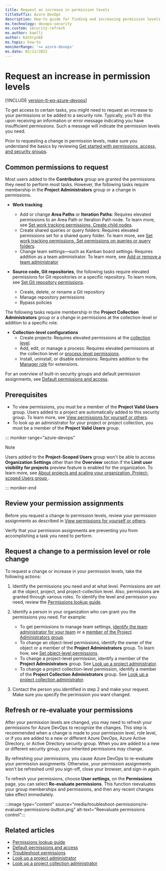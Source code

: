 ```yaml
---
title: Request an increase in permission levels
titleSuffix: Azure DevOps
description: How-to guide for finding and increasing permission levels needed to perform select tasks in Azure DevOps.
ms.technology: devops-security
ms.custom: security-refresh
ms.author: kaelli
author: KathrynEE
ms.topic: how-to
monikerRange: '<= azure-devops'
ms.date: 02/11/2022
---
```


# Request an increase in permission levels  

[!INCLUDE [version-lt-eq-azure-devops](../../includes/version-lt-eq-azure-devops.md)]

To get access to certain tasks, you might need to request an increase to your permissions or be added to a security role. Typically, you'll do this upon receiving an information or error message indicating you have insufficient permissions. Such a message will indicate the permission levels you need. 

Prior to requesting a change in permission levels, make sure you understand the basics by reviewing [Get started with permissions, access, and security groups](about-permissions.md). 

## Common permissions to request

Most users added to the **Contributors** group are granted the permissions they need to perform most tasks. However, the following tasks require membership in the **Project Administrators** group or a change in permissions. 

- **Work tracking** 
	- Add or change **Area Paths** or **Iteration Paths**: Requires elevated permissions to an Area Path or Iteration Path node. To learn more, see [Set work tracking permissions, Create child nodes](set-permissions-access-work-tracking.md#set-permissions-area-path). 
	- Create shared queries or query folders: Requires elevated permissions set for a shared query folder. To learn more, see [Set work tracking permissions, Set permissions on queries or query folders](set-permissions-access-work-tracking.md#work-item-queries). 
	- Change team settings&mdash;such as Kanban board settings: Requires addition as a team administrator. To learn more, see  [Add or remove a team administrator](../settings/add-team-administrator.md)

- **Source code, Git repositories**, the following tasks require elevated permissions for Git repositories or a specific repository. To learn more, see [Set Git repository permissions](../../repos/git/set-git-repository-permissions.md). 
	- Create, delete, or rename a Git repository 
	- Manage repository permissions 
	- Bypass policies 

The following tasks require membership in the **Project Collection Administrators** group or a change in permissions at the collection-level or addition to a specific role.  

- **Collection-level configurations**
	- Create projects: Requires elevated permissions at the [collection level](change-organization-collection-level-permissions.md).  
	- Add, edit, or manage a process: Requires elevated permissions at the collection level or [process-level permissions](set-permissions-access-work-tracking.md#process-permissions).
	- Install, uninstall, or disable extensions: Requires addition to the [Manager role](../../marketplace/how-to/grant-permissions.md) for extensions. 
 
For an overview of built-in security groups and default permission assignments, see [Default permissions and access](permissions-access.md). 

## Prerequisites

- To view permissions, you must be a member of the **Project Valid Users** group. Users added to a project are automatically added to this security group. To learn more, see [View permissions for yourself or others](view-permissions.md).
- To look up an administrator for your project or project collection, you must be a member of the **Project Valid Users** group. 


::: moniker range="azure-devops"  
> [!NOTE]  
> Users added to the **Project-Scoped Users** group won't be able to access **Organization Settings** other than the **Overview** section if the **Limit user visibility for projects** preview feature is enabled for the organization. To learn more, see [About projects and scaling your organization, Project-scoped Users group ](../projects/about-projects.md#project-scoped-user-group). 

::: moniker-end  

## Review your permission assignments 

Before you request a change to permission levels, review your permission assignments as described in [View permissions for yourself or others](view-permissions.md). 

Verify that your permission assignments are preventing you from accomplishing a task you need to perform. 
 

## Request a change to a permission level or role change

To request a change or increase in your permission levels, take the following actions: 

1. Identify the permissions you need and at what level. Permissions are set at the object, project, and project-collection level. Also, permissions are granted through various roles. To identify the level and permission you need, review the [Permissions lookup guide](permissions-lookup-guide.md). 

1. Identify a person in your organization who can grant you the permissions you need. For example: 
	- To get permissions to manage team settings, [identify the team administrator for your team](../settings/add-team-administrator.md) or a [member of the Project Administrators group](look-up-project-administrators.md). 
	- To change an object-level permissions, identify the owner of the object or a member of the **Project Administrators** group. To learn how, see [Set object-level permissions](set-object-level-permissions.md).
	- To change a project-level permission, identify a member of the **Project Administrators** group. See [Look up a project administrator](look-up-project-administrators.md). 
	- To change a project collection-level permission, identify a member of the **Project Collection Administrators** group. See [Look up a project collection administrator](look-up-project-collection-administrators.md).

1. Contact the person you identified in step 2 and make your request. Make sure you specify the permission you want changed. 


## Refresh or re-evaluate your permissions  

After your permission levels are changed, you may need to refresh your permissions for Azure DevOps to recognize the changes. This step is recommended when a change is made to your permission level, role level, or if you are added to a new or different Azure DevOps, Azure Active Directory, or Active Directory security group. When you are added to a new or different security group, your inherited permissions may change. 

By refreshing your permissions, you cause Azure DevOps to re-evaluate your permission assignments. Otherwise, your permission assignments won't be refreshed until you sign-off, close your browser, and sign-in again. 

To refresh your permissions, choose **User settings**, on the **Permissions** page, you can select **Re-evaluate permissions**. This function reevaluates your group memberships and permissions, and then any recent changes take effect immediately.

:::image type="content" source="media/troubleshoot-permissions/re-evaluate-permissions-button.png" alt-text="Reevaluate permissions control":::


## Related articles

- [Permissions lookup guide](permissions-lookup-guide.md)
- [Default permissions and access](permissions-access.md) 
- [Troubleshoot permissions](troubleshoot-permissions.md)
- [Look up a project administrator](look-up-project-administrators.md) 
- [Look up a project collection administrator](look-up-project-collection-administrators.md)
 